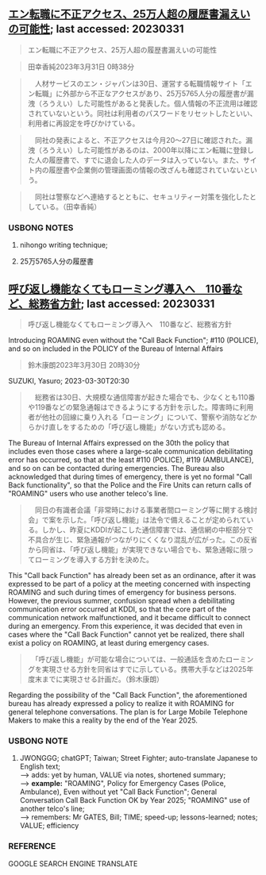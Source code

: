 ## [エン転職に不正アクセス、25万人超の履歴書漏えいの可能性](https://www.asahi.com/articles/ASR3003N3R3ZULFA02X.html?iref=comtop_Tech_science_02); last accessed: 20230331

> エン転職に不正アクセス、25万人超の履歴書漏えいの可能性

> 田幸香純2023年3月31日 0時38分

>　人材サービスのエン・ジャパンは30日、運営する転職情報サイト「エン転職」に外部から不正なアクセスがあり、25万5765人分の履歴書が漏洩（ろうえい）した可能性があると発表した。個人情報の不正流用は確認されていないという。同社は利用者のパスワードをリセットしたといい、利用者に再設定を呼びかけている。

>　同社の発表によると、不正アクセスは今月20～27日に確認された。漏洩（ろうえい）した可能性があるのは、2000年以降にエン転職に登録した人の履歴書で、すでに退会した人のデータは入っていない。また、サイト内の履歴書や企業側の管理画面の情報の改ざんも確認されていないという。

>　同社は警察などへ連絡するとともに、セキュリティー対策を強化したとしている。（田幸香純）

### USBONG NOTES

1) nihongo writing technique;

2) 25万5765人分の履歴書



## [呼び返し機能なくてもローミング導入へ　110番など、総務省方針](https://www.asahi.com/articles/ASR3Z5VXMR3ZULFA01S.html?iref=comtop_Tech_science_04); last accessed: 20230331

> 呼び返し機能なくてもローミング導入へ　110番など、総務省方針

Introducing ROAMING even without the "Call Back Function"; #110 (POLICE), and so on included in the POLICY of the Bureau of Internal Affairs 

> 鈴木康朗2023年3月30日 20時30分

SUZUKI, Yasuro; 2023-03-30T20:30

>　総務省は30日、大規模な通信障害が起きた場合でも、少なくとも110番や119番などの緊急通報はできるようにする方針を示した。障害時に利用者が他社の回線に乗り入れる「ローミング」について、警察や消防などからかけ直しをするための「呼び返し機能」がない方式も認める。

The Bureau of Internal Affairs expressed on the 30th the policy that includes even those cases where a large-scale communication debilitating error has occurred, so that at the least #110 (POLICE), #119 (AMBULANCE), and so on can be contacted during emergencies. The Bureau also acknowledged that during times of emergency, there is yet no formal "Call Back functionality", so that the Police and the Fire Units can return calls of "ROAMING" users who use another teleco's line.

>　同日の有識者会議「非常時における事業者間ローミング等に関する検討会」で案を示した。「呼び返し機能」は法令で備えることが定められている。しかし、昨夏にKDDIが起こした通信障害では、通信網の中枢部分で不具合が生じ、緊急通報がつながりにくくなり混乱が広がった。この反省から同省は、「呼び返し機能」が実現できない場合でも、緊急通報に限ってローミングを導入する方針を決めた。

This "Call back Function" has already been set as an ordinance, after it was expressed to be part of a policy at the meeting concerned with inspecting ROAMING and such during times of emergency for business persons. However, the previous summer, confusion spread when a debilitating communication error occurred at KDDI, so that the core part of the communication network malfunctioned, and it became difficult to connect during an emergency. From this experience, it was decided that even in cases where the "Call Back Function" cannot yet be realized, there shall exist a policy on ROAMING, at least during emergency cases.

>　「呼び返し機能」が可能な場合については、一般通話を含めたローミングを実現させる方針を同省はすでに示している。携帯大手などは2025年度末までに実現させる計画だ。（鈴木康朗）

Regarding the possibility of the "Call Back Function", the aforementioned bureau has already expressed a policy to realize it with ROAMING for general telephone conversations. The plan is for Large Mobile Telephone Makers to make this a reality by the end of the Year 2025.

### USBONG NOTE

1) JWONGGG; chatGPT; Taiwan; Street Fighter; auto-translate Japanese to English text;<br/>
--> adds: yet by human, VALUE via notes, shortened summary;<br/>
--> <b>example:</b> "ROAMING", Policy for Emergency Cases (Police, Ambulance), Even without yet "Call Back Function"; General Conversation Call Back Function OK by Year 2025; "ROAMING" use of another telco's line;<br/>
--> remembers: Mr GATES, Bill; TIME; speed-up; lessons-learned; notes; VALUE; efficiency 

### REFERENCE

GOOGLE SEARCH ENGINE TRANSLATE
